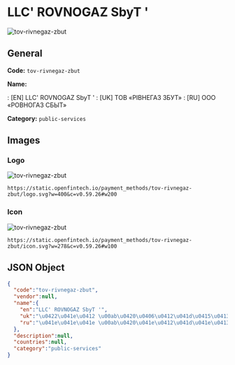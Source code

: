
# LLC' ROVNOGAZ SbyT ' 
![tov-rivnegaz-zbut](https://static.openfintech.io/payment_methods/tov-rivnegaz-zbut/logo.svg?w=400&c=v0.59.26#w200)  

## General 
**Code:** `tov-rivnegaz-zbut` 
 
**Name:** 
 
:	[EN] LLC' ROVNOGAZ SbyT ' 
:	[UK] ТОВ «РІВНЕГАЗ ЗБУТ» 
:	[RU] ООО «РОВНОГАЗ СБЫТ» 
 
**Category:** `public-services` 
 

## Images 

### Logo 
![tov-rivnegaz-zbut](https://static.openfintech.io/payment_methods/tov-rivnegaz-zbut/logo.svg?w=400&c=v0.59.26#w200)  

```
https://static.openfintech.io/payment_methods/tov-rivnegaz-zbut/logo.svg?w=400&c=v0.59.26#w200
```  

### Icon 
![tov-rivnegaz-zbut](https://static.openfintech.io/payment_methods/tov-rivnegaz-zbut/icon.svg?w=278&c=v0.59.26#w100)  

```
https://static.openfintech.io/payment_methods/tov-rivnegaz-zbut/icon.svg?w=278&c=v0.59.26#w100
```  

## JSON Object 

```json
{
  "code":"tov-rivnegaz-zbut",
  "vendor":null,
  "name":{
    "en":"LLC' ROVNOGAZ SbyT '",
    "uk":"\u0422\u041e\u0412 \u00ab\u0420\u0406\u0412\u041d\u0415\u0413\u0410\u0417 \u0417\u0411\u0423\u0422\u00bb",
    "ru":"\u041e\u041e\u041e \u00ab\u0420\u041e\u0412\u041d\u041e\u0413\u0410\u0417 \u0421\u0411\u042b\u0422\u00bb"
  },
  "description":null,
  "countries":null,
  "category":"public-services"
}
```  
